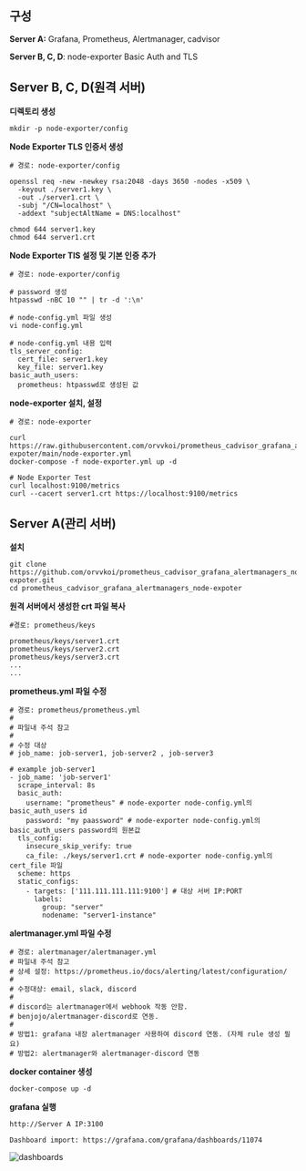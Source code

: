 ## **구성**

**Server A:** Grafana, Prometheus, Alertmanager, cadvisor

**Server B, C, D**:  node-exporter Basic Auth and TLS


## Server B, C, D(원격 서버)

**디렉토리 생성**

```
mkdir -p node-exporter/config
```


**Node Exporter TLS 인증서 생성**

```
# 경로: node-exporter/config

openssl req -new -newkey rsa:2048 -days 3650 -nodes -x509 \
  -keyout ./server1.key \
  -out ./server1.crt \
  -subj "/CN=localhost" \
  -addext "subjectAltName = DNS:localhost"

chmod 644 server1.key 
chmod 644 server1.crt 
```


**Node Exporter TlS 설정 및 기본 인증 추가**

```
# 경로: node-exporter/config

# password 생성
htpasswd -nBC 10 "" | tr -d ':\n'

# node-config.yml 파일 생성
vi node-config.yml

# node-config.yml 내용 입력
tls_server_config:
  cert_file: server1.key 
  key_file: server1.key
basic_auth_users:
  prometheus: htpasswd로 생성된 값
```


**node-exporter 설치, 설정**

```
# 경로: node-exporter

curl https://raw.githubusercontent.com/orvvkoi/prometheus_cadvisor_grafana_alertmanagers_node-expoter/main/node-exporter.yml
docker-compose -f node-exporter.yml up -d

# Node Exporter Test
curl localhost:9100/metrics
curl --cacert server1.crt https://localhost:9100/metrics
```



## Server A(관리 서버)

**설치**

```
git clone https://github.com/orvvkoi/prometheus_cadvisor_grafana_alertmanagers_node-expoter.git
cd prometheus_cadvisor_grafana_alertmanagers_node-expoter
```


**원격 서버에서 생성한 crt 파일 복사**

```
#경로: prometheus/keys

prometheus/keys/server1.crt
prometheus/keys/server2.crt
prometheus/keys/server3.crt
...
...
```


**prometheus.yml 파일 수정**

```
# 경로: prometheus/prometheus.yml
#
# 파일내 주석 참고
#
# 수정 대상
# job_name: job-server1, job-server2 , job-server3

# example job-server1
- job_name: 'job-server1'
  scrape_interval: 8s
  basic_auth:
    username: "prometheus" # node-exporter node-config.yml의 basic_auth_users id
    password: "my paassword" # node-exporter node-config.yml의 basic_auth_users password의 원본값
  tls_config:
    insecure_skip_verify: true
    ca_file: ./keys/server1.crt # node-exporter node-config.yml의 cert_file 파일
  scheme: https
  static_configs:
    - targets: ['111.111.111.111:9100'] # 대상 서버 IP:PORT
      labels:
        group: "server"
        nodename: "server1-instance"
```


**alertmanager.yml 파일 수정**

```
# 경로: alertmanager/alertmanager.yml
# 파일내 주석 참고
# 상세 설정: https://prometheus.io/docs/alerting/latest/configuration/
#
# 수정대상: email, slack, discord
#
# discord는 alertmanager에서 webhook 작동 안함.
# benjojo/alertmanager-discord로 연동.
#
# 방법1: grafana 내장 alertmanager 사용하여 discord 연동. (자체 rule 생성 필요)
# 방법2: alertmanager와 alertmanager-discord 연동
```


**docker container 생성**

```
docker-compose up -d
```


**grafana 실행**

```
http://Server A IP:3100

Dashboard import: https://grafana.com/grafana/dashboards/11074
```

![dashboards](https://grafana.com/api/dashboards/11074/images/8427/image)


